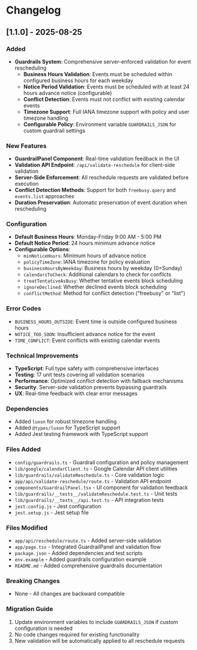 # Changelog

## [1.1.0] - 2025-08-25

### Added
- **Guardrails System**: Comprehensive server-enforced validation for event rescheduling
  - **Business Hours Validation**: Events must be scheduled within configured business hours for each weekday
  - **Notice Period Validation**: Events must be scheduled with at least 24 hours advance notice (configurable)
  - **Conflict Detection**: Events must not conflict with existing calendar events
  - **Timezone Support**: Full IANA timezone support with policy and user timezone handling
  - **Configurable Policy**: Environment variable `GUARDRAILS_JSON` for custom guardrail settings

### New Features
- **GuardrailPanel Component**: Real-time validation feedback in the UI
- **Validation API Endpoint**: `/api/validate-reschedule` for client-side validation
- **Server-Side Enforcement**: All reschedule requests are validated before execution
- **Conflict Detection Methods**: Support for both `freebusy.query` and `events.list` approaches
- **Duration Preservation**: Automatic preservation of event duration when rescheduling

### Configuration
- **Default Business Hours**: Monday-Friday 9:00 AM - 5:00 PM
- **Default Notice Period**: 24 hours minimum advance notice
- **Configurable Options**:
  - `minNoticeHours`: Minimum hours of advance notice
  - `policyTimeZone`: IANA timezone for policy evaluation
  - `businessHoursByWeekday`: Business hours by weekday (0=Sunday)
  - `calendarsToCheck`: Additional calendars to check for conflicts
  - `treatTentativeAsBusy`: Whether tentative events block scheduling
  - `ignoreDeclined`: Whether declined events block scheduling
  - `conflictMethod`: Method for conflict detection ("freebusy" or "list")

### Error Codes
- `BUSINESS_HOURS_OUTSIDE`: Event time is outside configured business hours
- `NOTICE_TOO_SOON`: Insufficient advance notice for the event
- `TIME_CONFLICT`: Event conflicts with existing calendar events

### Technical Improvements
- **TypeScript**: Full type safety with comprehensive interfaces
- **Testing**: 17 unit tests covering all validation scenarios
- **Performance**: Optimized conflict detection with fallback mechanisms
- **Security**: Server-side validation prevents bypassing guardrails
- **UX**: Real-time feedback with clear error messages

### Dependencies
- Added `luxon` for robust timezone handling
- Added `@types/luxon` for TypeScript support
- Added Jest testing framework with TypeScript support

### Files Added
- `config/guardrails.ts` - Guardrail configuration and policy management
- `lib/google/calendarClient.ts` - Google Calendar API client utilities
- `lib/guardrails/validateReschedule.ts` - Core validation logic
- `app/api/validate-reschedule/route.ts` - Validation API endpoint
- `components/GuardrailPanel.tsx` - UI component for validation feedback
- `lib/guardrails/__tests__/validateReschedule.test.ts` - Unit tests
- `lib/guardrails/__tests__/api.test.ts` - API integration tests
- `jest.config.js` - Jest configuration
- `jest.setup.js` - Jest setup file

### Files Modified
- `app/api/reschedule/route.ts` - Added server-side validation
- `app/page.tsx` - Integrated GuardrailPanel and validation flow
- `package.json` - Added dependencies and test scripts
- `env.example` - Added guardrails configuration example
- `README.md` - Added comprehensive guardrails documentation

### Breaking Changes
- None - All changes are backward compatible

### Migration Guide
1. Update environment variables to include `GUARDRAILS_JSON` if custom configuration is needed
2. No code changes required for existing functionality
3. New validation will be automatically applied to all reschedule requests
